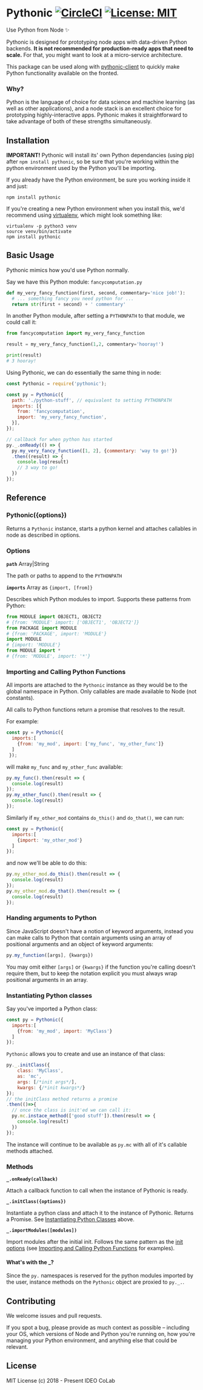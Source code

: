 # Pythonic [![CircleCI](https://circleci.com/gh/IDEO-coLAB/pythonic/tree/master.svg?style=shield&circle-token=:circle-token)](https://circleci.com/gh/IDEO-coLAB/pythonic/tree/master) [![License: MIT](https://img.shields.io/badge/License-MIT-blue.svg)](https://github.com/IDEO-coLAB/pythonic/blob/master/LICENSE) 

Use Python from Node ✨

Pythonic is designed for prototyping node apps with data-driven Python backends. **It is not recommended for production-ready apps that need to scale.** For that, you might want to look at a micro-service architecture.

This package can be used along with [pythonic-client](https://github.com/ideo-colab/pythonic-client) to quickly make Python functionality available on the fronted.

### Why?

Python is the language of choice for data science and machine learning (as well as other applications), and a node stack is an excellent choice for prototyping highly-interactive apps. Pythonic makes it straightforward to take advantage of both of these strengths simultaneously.

## Installation

**IMPORTANT!** Pythonic will install its' own Python dependancies (using pip) after `npm install pythonic`, so be sure that you're working within the python environment used by the Python you'll be importing.

If you already have the Python environment, be sure you working inside it and just:
```
npm install pythonic
```

If you're creating a new Python environment when you install this, we'd recommend using [virtualenv](https://virtualenv.pypa.io/en/stable/), which might look something like:
```
virtualenv -p python3 venv
source venv/bin/activate
npm install pythonic
```

## Basic Usage

Pythonic mimics how you'd use Python normally.

Say we have this Python module:
`fancycomputation.py`
```py
def my_very_fancy_function(first, second, commentary='nice job!'):
  # ... something fancy you need python for ...
  return str(first + second) + ' commentary'
```

In another Python module, after setting a `PYTHONPATH` to that module, we could call it:
```py
from fancycomputation import my_very_fancy_function

result = my_very_fancy_function(1,2, commentary='hooray!')

print(result)
# 3 hooray!
```

Using Pythonic, we can do essentially the same thing in node:
```js
const Pythonic = require('pythonic');

const py = Pythonic({
  path: './python-stuff', // equivalent to setting PYTHONPATH
  imports: [{
    from: 'fancycomputation',
    import: 'my_very_fancy_function',
  }],
});

// callback for when python has started
py._.onReady(() => {
  py.my_very_fancy_function([1, 2], {commentary: 'way to go!'})
  .then((result) => {
    console.log(result)
    // 3 way to go!
  })
});
```

## Reference

### Pythonic({options})
Returns a `Pythonic` instance, starts a python kernel and attaches callables in node as described in options.

### Options

**`path`** Array|String

The path or paths to append to the `PYTHONPATH`

**`imports`** Array as `{import, [from]}`

Describes which Python modules to import. Supports these patterns from Python:
```py
from MODULE import OBJECT1, OBJECT2
# {from: 'MODULE' import: ['OBJECT1', 'OBJECT2']}
from PACKAGE import MODULE
# {from: 'PACKAGE', import: 'MODULE'}
import MODULE
# {import: 'MODULE'}
from MODULE import *
# {from: 'MODULE', import: '*'}
```


### Importing and Calling Python Functions

All imports are attached to the `Pythonic` instance as they would be to the global namespace in Python. Only callables are made available to Node (not constants).

All calls to Python functions return a promise that resolves to the result.

For example:
```js
const py = Pythonic({
  imports:[
    {from: 'my_mod', import: ['my_func', 'my_other_func']}
  ]
 });
```
will make `my_func` and `my_other_func` available:
```js
py.my_func().then(result => {
  console.log(result)
});
py.my_other_func().then(result => {
  console.log(result)
});
```


Similarly if `my_other_mod` contains `do_this()` and `do_that()`, we can run:
```js
const py = Pythonic({
  imports:[
    {import: 'my_other_mod'}
  ]
});
```
and now we'll be able to do this:
```js
py.my_other_mod.do_this().then(result => {
  console.log(result)
});
py.my_other_mod.do_that().then(result => {
  console.log(result)
});
```

### Handing arguments to Python
Since JavaScript doesn't have a notion of keyword arguments, instead you can make calls to Python that contain arguments using an array of positional arguments and an object of keyword arguments:

```js
py.my_function([args], {kwargs})
```
You may omit either `[args]` or `{kwargs}` if the function you're calling doesn't require them, but to keep the notation explicit you must always wrap positional arguments in an array.


### Instantiating Python classes
Say you've imported a Python class:
```js
const py = Pythonic({
  imports:[
    {from: 'my_mod', import: 'MyClass'}
  ]
});
```
`Pythonic` allows you to create and use an instance of that class:
```js
py._.initClass({
    class: 'MyClass',
    as: 'mc',
    args: [/*init args*/],
    kwargs: {/*init kwargs*/}
});
// the initClass method returns a promise
.then(()=>{
  // once the class is init'ed we can call it:
  py.mc.instace_method(['good stuff']).then(result => {
    console.log(result)
  })
});
```
The instance will continue to be available as `py.mc` with all of it's callable methods attached.


### Methods

**`_.onReady(callback)`**

Attach a callback function to call when the instance of Pythonic is ready.

**`_.initClass({options})`**

Instantiate a python class and attach it to the instance of Pythonic. Returns a Promise. See [Instantiating Python Classes](#instantiating-python-classes) above.

**`_.importModules([modules])`**

Import modules after the initial init. Follows the same pattern as the [init options](#options) (see [Importing and Calling Python Functions](#importing-and-calling-python-functions) for examples).

#### What's with the \_?
Since the `py.` namespaces is reserved for the python modules imported by the user, instance methods on the `Pythonic` object are proxied to `py._.`.

## Contributing
We welcome issues and pull requests.

If you spot a bug, please provide as much context as possible – including your OS, which versions of Node and Python you're running on, how you're managing your Python environment, and anything else that could be relevant. 

## License
MIT License (c) 2018 - Present IDEO CoLab

